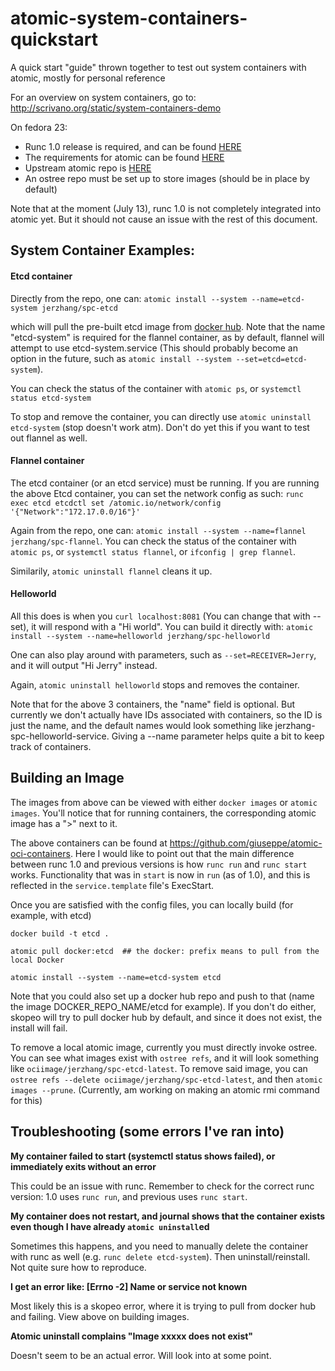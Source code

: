 # atomic-system-containers-quickstart
A quick start "guide" thrown together to test out system containers with atomic, mostly for personal reference

For an overview on system containers, go to: http://scrivano.org/static/system-containers-demo

On fedora 23:
- Runc 1.0 release is required, and can be found [HERE](https://github.com/opencontainers/runc)
- The requirements for atomic can be found [HERE](http://pkgs.fedoraproject.org/cgit/rpms/atomic.git/tree/atomic.spec)
- Upstream atomic repo is [HERE](https://github.com/projectatomic/atomic)
- An ostree repo must be set up to store images (should be in place by default)

Note that at the moment (July 13), runc 1.0 is not completely integrated into atomic yet. But it should not cause an issue with the rest of this document.

## System Container Examples:

#### Etcd container

Directly from the repo, one can: `atomic install --system --name=etcd-system jerzhang/spc-etcd`

which will pull the pre-built etcd image from [docker hub](https://hub.docker.com/r/jerzhang/spc-etcd/). Note that the name "etcd-system" is required for the flannel container, as by default, flannel will attempt to use etcd-system.service (This should probably become an option in the future, such as `atomic install --system --set=etcd=etcd-system`).

You can check the status of the container with `atomic ps`, or `systemctl status etcd-system`

To stop and remove the container, you can directly use `atomic uninstall etcd-system` (stop doesn't work atm). Don't do yet this if you want to test out flannel as well.

#### Flannel container

The etcd container (or an etcd service) must be running. If you are running the above Etcd container, you can set the network config as such: `runc exec etcd etcdctl set /atomic.io/network/config '{"Network":"172.17.0.0/16"}'`

Again from the repo, one can: `atomic install --system --name=flannel jerzhang/spc-flannel`. You can check the status of the container with `atomic ps`, or `systemctl status flannel`, or `ifconfig | grep flannel`.

Similarily, `atomic uninstall flannel` cleans it up.

#### Helloworld

All this does is when you `curl localhost:8081` (You can change that with --set), it will respond with a "Hi world". You can build it directly with: `atomic install --system --name=helloworld jerzhang/spc-helloworld`

One can also play around with parameters, such as `--set=RECEIVER=Jerry`, and it will output "Hi Jerry" instead.

Again, `atomic uninstall helloworld` stops and removes the container.


Note that for the above 3 containers, the "name" field is optional. But currently we don't actually have IDs associated with containers, so the ID is just the name, and the default names would look something like jerzhang-spc-helloworld-service. Giving a --name parameter helps quite a bit to keep track of containers.

## Building an Image

The images from above can be viewed with either `docker images` or `atomic images`. You'll notice that for running containers, the corresponding atomic image has a ">" next to it.

The above containers can be found at https://github.com/giuseppe/atomic-oci-containers. Here I would like to point out that the main difference between runc 1.0 and previous versions is how `runc run` and `runc start` works. Functionality that was in `start` is now in `run` (as of 1.0), and this is reflected in the `service.template` file's ExecStart.

Once you are satisfied with the config files, you can locally build (for example, with etcd)

`docker build -t etcd .`

`atomic pull docker:etcd  ## the docker: prefix means to pull from the local Docker`

`atomic install --system --name=etcd-system etcd`

Note that you could also set up a docker hub repo and push to that (name the image DOCKER_REPO_NAME/etcd for example). If you don't do either, skopeo will try to pull docker hub by default, and since it does not exist, the install will fail.

To remove a local atomic image, currently you must directly invoke ostree. You can see what images exist with `ostree refs`, and it will look something like `ociimage/jerzhang/spc-etcd-latest`. To remove said image, you can `ostree refs --delete ociimage/jerzhang/spc-etcd-latest`, and then `atomic images --prune`. (Currently, am working on making an atomic rmi command for this)

## Troubleshooting (some errors I've ran into)

**My container failed to start (systemctl status shows failed), or immediately exits without an error**

This could be an issue with runc. Remember to check for the correct runc version: 1.0 uses `runc run`, and previous uses `runc start`.

**My container does not restart, and journal shows that the container exists even though I have already `atomic uninstall`ed**

Sometimes this happens, and you need to manually delete the container with runc as well (e.g. `runc delete etcd-system`). Then uninstall/reinstall. Not quite sure how to reproduce.

**I get an error like: [Errno -2] Name or service not known**

Most likely this is a skopeo error, where it is trying to pull from docker hub and failing. View above on building images.

**Atomic uninstall complains "Image xxxxx does not exist"**

Doesn't seem to be an actual error. Will look into at some point.
